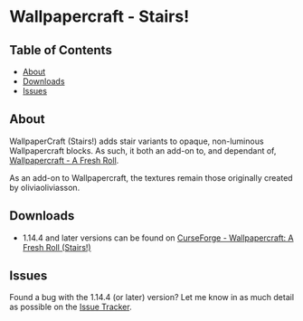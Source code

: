 # Wallpapercraft - Stairs!

## Table of Contents

* [About](#about)
* [Downloads](#downloads)
* [Issues](#issues)

## About

WallpaperCraft (Stairs!) adds stair variants to opaque, non-luminous Wallpapercraft blocks.  As such, it both an add-on to, and dependant of, [Wallpapercraft - A Fresh Roll](https://www.curseforge.com/minecraft/mc-mods/wallpapercraft-a-fresh-roll).

As an add-on to Wallpapercraft, the textures remain those originally created by oliviaoliviasson.

## Downloads

* 1.14.4 and later versions can be found on [CurseForge - Wallpapercraft: A Fresh Roll (Stairs!)](https://www.curseforge.com/minecraft/mc-mods/wallpapercraft-a-fresh-roll-stairs)

## Issues

Found a bug with the 1.14.4 (or later) version?  Let me know in as much detail as possible on the [Issue Tracker](https://github.com/Ommina/WallpaperCraftStairs/issues).